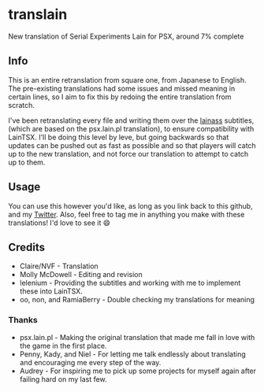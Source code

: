 # translain
New translation of Serial Experiments Lain for PSX, around 7% complete

## Info
This is an entire retranslation from square one, from Japanese to English. The pre-existing translations had some issues and missed meaning in certain lines, so I aim to fix this by redoing the entire translation from scratch.

I've been retranslating every file and writing them over the [lainass](https://github.com/lelenium/lainass) subtitles, (which are based on the psx.lain.pl translation), to ensure compatibility with LainTSX. I'll be doing this level by leve, but going backwards so that updates can be pushed out as fast as possible and so that players will catch up to the new translation, and not force our translation to attempt to catch up to them. 

## Usage
You can use this however you'd like, as long as you link back to this github, and my [Twitter](https://twitter.com/nvf). Also, feel free to tag me in anything you make with these translations! I'd love to see it :smile:

## Credits
* Claire/NVF - Translation
* Molly McDowell - Editing and revision
* lelenium - Providing the subtitles and working with me to implement these into LainTSX.
* oo, non, and RamiaBerry - Double checking my translations for meaning

### Thanks
* psx.lain.pl - Making the original translation that made me fall in love with the game in the first place.
* Penny, Kady, and Niel - For letting me talk endlessly about translating and encouraging me every step of the way.
* Audrey - For inspiring me to pick up some projects for myself again after failing hard on my last few.
